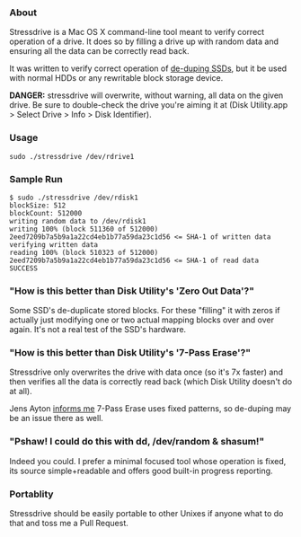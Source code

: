 ### About

Stressdrive is a Mac OS X command-line tool meant to verify correct operation of a drive. It does so by filling a drive up with random data and ensuring all the data can be correctly read back.

It was written to verify correct operation of [de-duping SSDs](http://storagemojo.com/2011/06/27/de-dup-too-much-of-good-thing/), but it be used with normal HDDs or any rewritable block storage device.

**DANGER:** stressdrive will overwrite, without warning, all data on the given drive. Be sure to double-check the drive you're aiming it at (Disk Utility.app > Select Drive > Info > Disk Identifier).

### Usage

	sudo ./stressdrive /dev/rdrive1

### Sample Run

	$ sudo ./stressdrive /dev/rdisk1
	blockSize: 512
	blockCount: 512000
	writing random data to /dev/rdisk1
	writing 100% (block 511360 of 512000)
	2eed7209b7a5b9a1a22cd4eb1b77a59da23c1d56 <= SHA-1 of written data
	verifying written data
	reading 100% (block 510323 of 512000)
	2eed7209b7a5b9a1a22cd4eb1b77a59da23c1d56 <= SHA-1 of read data
	SUCCESS

### "How is this better than Disk Utility's 'Zero Out Data'?"

Some SSD's de-duplicate stored blocks. For these "filling" it with zeros if actually just modifying one or two actual mapping blocks over and over again. It's not a real test of the SSD's hardware.

### "How is this better than Disk Utility's '7-Pass Erase'?"

Stressdrive only overwrites the drive with data once (so it's 7x faster) and then verifies all the data is correctly read back (which Disk Utility doesn't do at all).

Jens Ayton [informs me](https://twitter.com/ahruman/status/136930141568905217) 7-Pass Erase uses fixed patterns, so de-duping may be an issue there as well.

### "Pshaw! I could do this with dd, /dev/random & shasum!"

Indeed you could. I prefer a minimal focused tool whose operation is fixed, its source simple+readable and offers good built-in progress reporting.

### Portablity

Stressdrive should be easily portable to other Unixes if anyone what to do that and toss me a Pull Request.